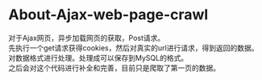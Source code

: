 # About-Ajax-web-page-crawl
对于Ajax网页，异步加载网页的获取，Post请求。<br>
先执行一个get请求获得cookies，然后对真实的url进行请求，得到返回的数据。对数据格式进行处理。处理成可以保存到MySQL的格式。<br>
之后会对这个代码进行补全和完善，目前只是爬取了第一页的数据。

